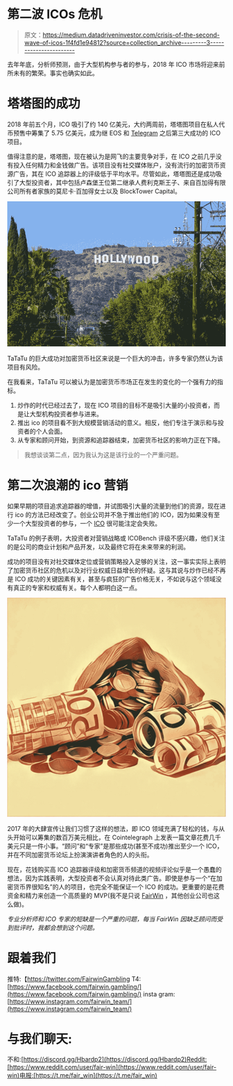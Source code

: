 # 第二波 ICOs 危机

> 原文：<https://medium.datadriveninvestor.com/crisis-of-the-second-wave-of-icos-1f4fd1e94812?source=collection_archive---------3----------------------->

去年年底，分析师预测，由于大型机构参与者的参与，2018 年 ICO 市场将迎来前所未有的繁荣。事实也确实如此。

# 塔塔图的成功

2018 年前五个月，ICO 吸引了约 140 亿美元，大约两周前，塔塔图项目在私人代币预售中筹集了 5.75 亿美元，成为继 EOS 和 [Telegram](https://cryptocurrencyhub.io/will-the-ban-of-telegram-raise-the-price-of-ton-3668ff03f67d) 之后第三大成功的 ICO 项目。

值得注意的是，塔塔图，现在被认为是网飞的主要竞争对手，在 ICO 之前几乎没有投入任何精力和金钱做广告。该项目没有社交媒体账户，没有流行的加密货币资源广告，其在 ICO 追踪器上的评级低于平均水平。尽管如此，塔塔图还是成功吸引了大型投资者，其中包括卢森堡王位第二继承人费利克斯王子、来自百加得有限公司所有者家族的莫尼卡·百加得女士以及 BlockTower Capital。

![](img/ad8f912234c87c57360ffb9f2cff2085.png)

TaTaTu 的巨大成功对加密货币社区来说是一个巨大的冲击，许多专家仍然认为该项目有风险。

在我看来，TaTaTu 可以被认为是加密货币市场正在发生的变化的一个强有力的指标。

1.  炒作的时代已经过去了，现在 ICO 项目的目标不是吸引大量的小投资者，而是让大型机构投资者参与进来。
2.  推出 ico 的项目看不到大规模营销活动的意义。相反，他们专注于演示和与投资者的个人会面。
3.  从专家和顾问开始，到资源和追踪器结束，加密货币社区的影响力正在下降。

> 我想谈谈第二点，因为我认为这是该行业的一个严重问题。

# 第二次浪潮的 ico 营销

如果早期的项目追求追踪器的增值，并试图吸引大量的流量到他们的资源，现在进行 ico 的方法已经改变了。创业公司并不急于推出他们的 ICO，因为如果没有至少一个大型投资者的参与，一个 [ICO](https://cryptocurrencyhub.io/icos-have-collected-7-4-billion-in-2018-dont-exult-9f182c801003) 很可能注定会失败。

TaTaTu 的例子表明，大投资者对营销战略或 ICOBench 评级不感兴趣，他们关注的是公司的商业计划和产品开发，以及最终它将在未来带来的利润。

成功的项目没有对社交媒体定位或营销策略投入足够的关注，这一事实实际上表明了加密货币社区的危机以及对行业权威日益增长的怀疑。这与其说与炒作已经不再是 ICO 成功的关键因素有关，甚至与疯狂的广告价格无关，不如说与这个领域没有真正的专家和权威有关。每个人都明白这一点。

![](img/86c94e4c30d93a370ce83d196942b016.png)

2017 年的大肆宣传让我们习惯了这样的想法，即 ICO 领域充满了轻松的钱，与从头开始可以筹集的数百万美元相比，在 Cointelegraph 上发表一篇文章花费几千美元只是一件小事。“顾问”和“专家”是那些成功(甚至不成功)推出至少一个 ICO，并在不同加密货币论坛上扮演演讲者角色的人的头衔。

现在，花钱购买高 ICO 追踪器评级和加密货币频道的视频评论似乎是一个愚蠢的想法，因为实践表明，大型投资者不会认真对待此类广告。即使是参与一个“在加密货币界很知名”的人的项目，也完全不能保证一个 ICO 的成功。更重要的是花费资金和精力来创造一个高质量的 MVP(我不是只说 [FairWin](http://fairwin.io/) ，其他创业公司也这么做)。

*专业分析师和 ICO 专家的短缺是一个严重的问题，每当 FairWin 因缺乏顾问而受到批评时，我都会想到这个问题。*

# 跟着我们

推特:【https://twitter.com/FairwinGambling
T4:[https://www.facebook.com/fairwin.gambling/](https://www.facebook.com/fairwin.gambling/)
insta gram:[https://www.instagram.com/fairwin_team/](https://www.instagram.com/fairwin_team/)

# 与我们聊天:

不和:[https://discord.gg/Hbardp2](https://discord.gg/Hbardp2)Reddit:[https://www.reddit.com/user/fair-win](https://www.reddit.com/user/fair-win)电报:[https://t.me/fair_win](https://t.me/fair_win)